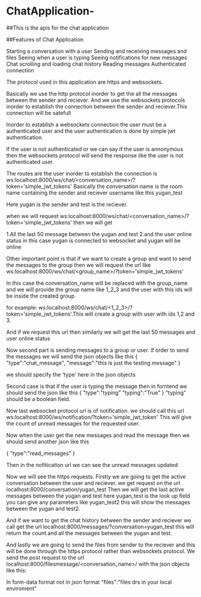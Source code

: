 # ChatApplication-
##This is the apis for the chat application 


##Features of Chat Application


Starting a conversation with a user
Sending and receiving messages and files 
Seeing when a user is typing
Seeing notifications for new messages
Chat scrolling and loading chat history
Reading messages
Authenticated connection

The protocol used in this application are https and websockets.

Basically we use the http protocol inorder to get the all the messages between the sender and reciever.
And we use the websockets protocols inorder to establish the connection between the sender and reciever.This connection will be satefull

Inorder to establish a websockets connection the user must be a authenticated user and the user authentication is done by simple jwt authentication.

If the user is not authenticated or we can say if the user is annonymous then the websockets protocol will send the response like the user is not authenticated user.


The routes are the user inorder to establish the connection is ws:localhost:8000/ws/chat/<conversation_name>/?token='simple_jwt_tokens'
Basically the conversation name is the room name containing the sender and reciever username like this yugan_test

Here yugan is the sender and test is the reciever.

when we will request  ws:localhost:8000/ws/chat/<conversation_name>/?token='simple_jwt_tokens' then we will get 

1.All the last 50 message between the yugan and test 
2.and the user online status in this case yugan is connected to websocket and yugan will be online 

Other important point is that if we want to create a group and want to send the messages to the group then we will request the url like ws:localhost:8000/ws/chat/<group_name>/?token='simple_jwt_tokens'

In this case the conversation_name will be replaced with the group_name and we will provide the group name like 1_2_3 and the user with this ids will be inside the created group 

for example: ws:localhost:8000/ws/chat/<1_2_3>/?token='simple_jwt_tokens'.This will create a group with user with ids 1,2 and 3.

And if we request this url then similarly we will get the last 50 messages and user online status

Now second part is sending messages to a group or user.
if order to send the messages we will send the json objects like this 
{
"type":"chat_message",
"message":"this is just the testing message"
}

we should specify the 'type' here in the json objects

Second case is that if the user is typing the message then in forntend we should send the json like this 
{
"type":"typing"
"typing":"True"
}
"typing" should be a boolean field.

Now last websocket protocol url is of notification.
we should call this url ws:localhost:8000/ws/notification/?token='simple_jwt_token'
This will give the count of unread messages for the requested user.

Now when the user get the new messages and read the message then we should send another json like this 

{
"type":"read_messages"
}

Then in the nofitication url we can see the unread messages updated 

Now we will see the https requests.
Firstly we are going to get the active conversation between the user and reciever.
we get request on the url localhost:8000/conversation/yugan_test
Then we will get the last active messages between the yugan and test 
here yugan_test is the look up field you can give any parameters like yugan_test2 this will show the messages between the yugan and test2.


And if we want to get the chat history between the sender and reciever we call get the url localhost:8000/messages/?conversation=yugan_test
this will return the count and all the messages between the yugan and test.


And lastly we are going to send the files from sender to the reciever and this will be done through the https protocol rather than websockets protocol.
We send the post request to the url localhost:8000/filesmessage/<conversation_name>/ with the  json objects like this:

In form-data format not in json format 
"files":"files drs in your local enviroment"






